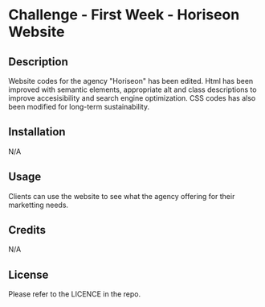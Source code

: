 # Challenge - First Week - Horiseon Website

## Description

Website codes for the agency "Horiseon" has been edited. Html has been improved with semantic elements, appropriate alt and class descriptions to improve accesisibility and search engine optimization. CSS codes has also been modified for long-term sustainability.

## Installation

N/A

## Usage

Clients can use the website to see what the agency offering for their marketting needs.

## Credits

N/A

## License

Please refer to the LICENCE in the repo.

